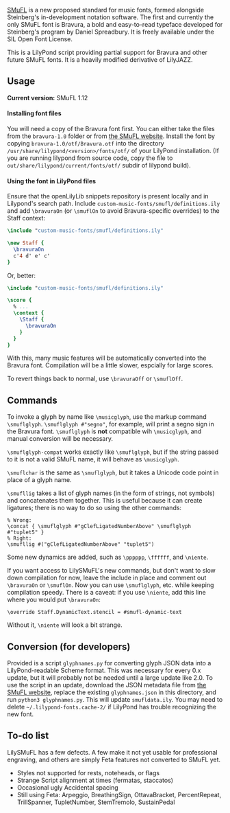 [SMuFL](http://smufl.org/) is a new proposed standard for music fonts, formed alongside Steinberg's in-development notation software. The first and currently the only SMuFL font is Bravura, a bold and easy-to-read typeface developed for Steinberg's program by Daniel Spreadbury. It is freely available under the SIL Open Font License.

This is a LilyPond script providing partial support for Bravura and other future SMuFL fonts. It is a heavily modified derivative of LilyJAZZ.

## Usage ##

**Current version:** SMuFL 1.12

#### Installing font files ####

You will need a copy of the Bravura font first. You can either take the files from the `bravura-1.0` folder or from
[the SMuFL website](http://www.smufl.org/fonts/).  Install the font by copying `bravura-1.0/otf/Bravura.otf` into the directory `/usr/share/lilypond/<version>/fonts/otf/` of your LilyPond installation.  (If you are running lilypond
from source code, copy the file to `out/share/lilypond/current/fonts/otf/` subdir of lilypond build).


#### Using the font in LilyPond files ####

Ensure that the openLilyLib snippets repository is present locally and in Lilypond's search path.
Include `custom-music-fonts/smufl/definitions.ily` and add `\bravuraOn` (or `\smuflOn` to avoid Bravura-specific overrides) to the Staff context:

```lilypond
\include "custom-music-fonts/smufl/definitions.ily"

\new Staff {
  \bravuraOn
  c'4 d' e' c'
}
```

Or, better:

```lilypond
\include "custom-music-fonts/smufl/definitions.ily"

\score {
  % ...
  \context {
    \Staff {
      \bravuraOn
    }
  }
}
```

With this, many music features will be automatically converted into the Bravura font. Compilation will be a little slower, espcially for large scores.

To revert things back to normal, use `\bravuraOff` or `\smuflOff`.

## Commands ##

To invoke a glyph by name like `\musicglyph`, use the markup command `\smuflglyph`. `\smuflglyph #"segno"`, for example, will print a segno sign in the Bravura font. `\smuflglyph` is **not** compatible wih `\musicglyph`, and manual conversion will be necessary.

`\smuflglyph-compat` works exactly like `\smuflglyph`, but if the string passed to it is not a valid SMuFL name, it will behave as `\musicglyph`.

`\smuflchar` is the same as `\smuflglyph`, but it takes a Unicode code point in place of a glyph name.

`\smufllig` takes a list of glyph names (in the form of strings, not symbols) and concatenates them together. This is useful because it can create ligatures; there is no way to do so using the other commands:

    % Wrong:
    \concat { \smuflglyph #"gClefLigatedNumberAbove" \smuflglyph #"tuplet5" }
    % Right:
    \smufllig #("gClefLigatedNumberAbove" "tuplet5")

Some new dynamics are added, such as `\pppppp`, `\ffffff`, and `\niente`.

If you want access to LilySMuFL's new commands, but don't want to slow down compilation for now, leave the include in place and comment out `\bravuraOn` or `\smuflOn`. Now you can use `\smuflglyph`, etc. while keeping compilation speedy. There is a caveat: if you use `\niente`, add this line where you would put `\bravuraOn`:

    \override Staff.DynamicText.stencil = #smufl-dynamic-text

Without it, `\niente` will look a bit strange.

## Conversion (for developers) ##

Provided is a script `glyphnames.py` for converting glyph JSON data into a LilyPond-readable Scheme format. This was necessary for every 0.x update, but it will probably not be needed until a large update like 2.0. To use the script in an update, download the JSON metadata file from [the SMuFL website](http://www.smufl.org/download/), replace the existing `glyphnames.json` in this directory, and run `python3 glyphnames.py`. This will update `smufldata.ily`. You may need to delete `~/.lilypond-fonts.cache-2/` if LilyPond has trouble recognizing the new font.

## To-do list ##

LilySMuFL has a few defects. A few make it not yet usable for professional engraving, and others are simply Feta features not converted to SMuFL yet.

 * Styles not supported for rests, noteheads, or flags
 * Strange Script alignment at times (fermatas, staccatos)
 * Occasional ugly Accidental spacing
 * Still using Feta: Arpeggio, BreathingSign, OttavaBracket, PercentRepeat, TrillSpanner, TupletNumber, StemTremolo, SustainPedal
